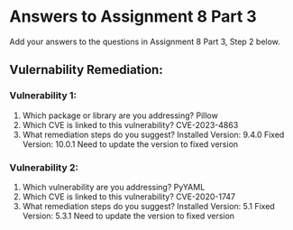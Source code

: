 # Answers to Assignment 8 Part 3

Add your answers to the questions in Assignment 8 Part 3, Step 2 below. 

## Vulernability Remediation:
### Vulnerability 1: 
1. Which package or library are you addressing?
Pillow
2. Which CVE is linked to this vulnerability?
CVE-2023-4863
3. What remediation steps do you suggest?
Installed Version: 9.4.0
Fixed Version: 10.0.1
Need to update the version to fixed version
### Vulnerability 2:
1. Which vulnerability are you addressing?
PyYAML
2. Which CVE is linked to this vulnerability?
CVE-2020-1747
3. What remediation steps do you suggest? 
Installed Version: 5.1
Fixed Version: 5.3.1
Need to update the version to fixed version
